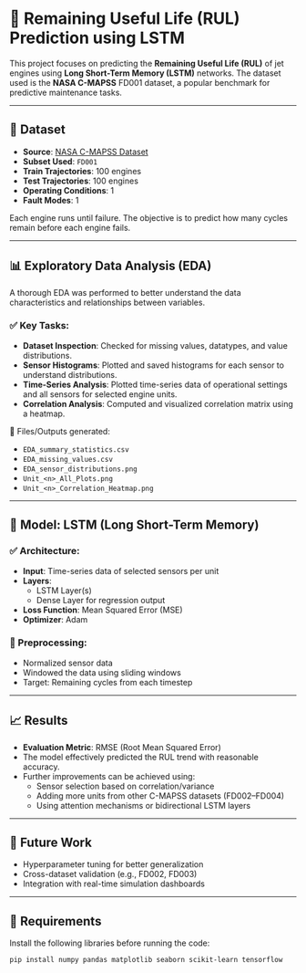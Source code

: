 # 🔧 Remaining Useful Life (RUL) Prediction using LSTM

This project focuses on predicting the **Remaining Useful Life (RUL)** of jet engines using **Long Short-Term Memory (LSTM)** networks. The dataset used is the **NASA C-MAPSS** FD001 dataset, a popular benchmark for predictive maintenance tasks.

---

## 📁 Dataset

- **Source**: [NASA C-MAPSS Dataset](https://data.nasa.gov/dataset/cmapss-jet-engine-simulated-data)
- **Subset Used**: `FD001`
- **Train Trajectories**: 100 engines
- **Test Trajectories**: 100 engines
- **Operating Conditions**: 1
- **Fault Modes**: 1 

Each engine runs until failure. The objective is to predict how many cycles remain before each engine fails.

---

## 📊 Exploratory Data Analysis (EDA)

A thorough EDA was performed to better understand the data characteristics and relationships between variables.

### ✅ Key Tasks:
- **Dataset Inspection**: Checked for missing values, datatypes, and value distributions.
- **Sensor Histograms**: Plotted and saved histograms for each sensor to understand distributions.
- **Time-Series Analysis**: Plotted time-series data of operational settings and all sensors for selected engine units.
- **Correlation Analysis**: Computed and visualized correlation matrix using a heatmap.

📁 Files/Outputs generated:
- `EDA_summary_statistics.csv`
- `EDA_missing_values.csv`
- `EDA_sensor_distributions.png`
- `Unit_<n>_All_Plots.png`
- `Unit_<n>_Correlation_Heatmap.png`

---

## 🧠 Model: LSTM (Long Short-Term Memory)

### ✅ Architecture:
- **Input**: Time-series data of selected sensors per unit
- **Layers**:
  - LSTM Layer(s)
  - Dense Layer for regression output
- **Loss Function**: Mean Squared Error (MSE)
- **Optimizer**: Adam

### 🔧 Preprocessing:
- Normalized sensor data
- Windowed the data using sliding windows
- Target: Remaining cycles from each timestep

---

## 📈 Results

- **Evaluation Metric**: RMSE (Root Mean Squared Error)
- The model effectively predicted the RUL trend with reasonable accuracy.
- Further improvements can be achieved using:
  - Sensor selection based on correlation/variance
  - Adding more units from other C-MAPSS datasets (FD002–FD004)
  - Using attention mechanisms or bidirectional LSTM layers

---

## 🚀 Future Work

- Hyperparameter tuning for better generalization
- Cross-dataset validation (e.g., FD002, FD003)
- Integration with real-time simulation dashboards

---

## 🧾 Requirements

Install the following libraries before running the code:

```bash
pip install numpy pandas matplotlib seaborn scikit-learn tensorflow
